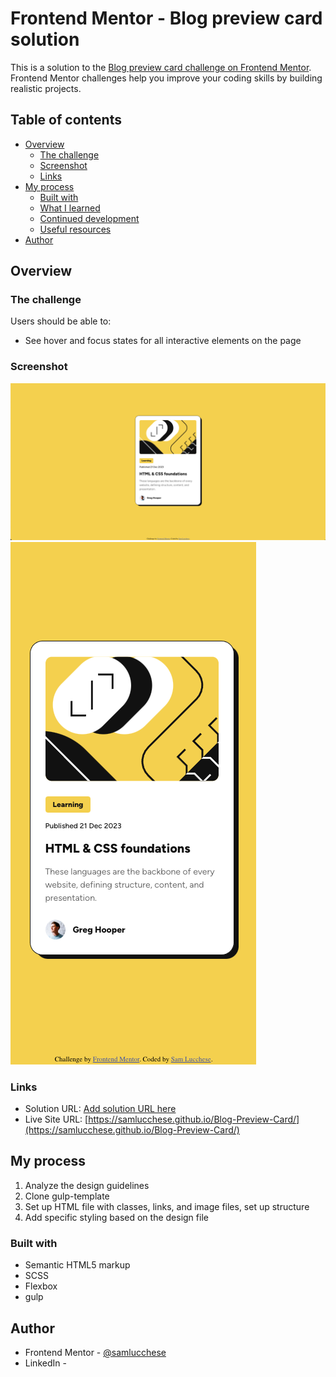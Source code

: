 # Frontend Mentor - Blog preview card solution

This is a solution to the [Blog preview card challenge on Frontend Mentor](https://www.frontendmentor.io/challenges/blog-preview-card-ckPaj01IcS). Frontend Mentor challenges help you improve your coding skills by building realistic projects. 

## Table of contents

- [Overview](#overview)
  - [The challenge](#the-challenge)
  - [Screenshot](#screenshot)
  - [Links](#links)
- [My process](#my-process)
  - [Built with](#built-with)
  - [What I learned](#what-i-learned)
  - [Continued development](#continued-development)
  - [Useful resources](#useful-resources)
- [Author](#author)


## Overview

### The challenge

Users should be able to:

- See hover and focus states for all interactive elements on the page

### Screenshot

![](./solution/desktop-solution.png)
![](./solution/mobile-solution.png)


### Links

- Solution URL: [Add solution URL here](https://your-solution-url.com)
- Live Site URL: [https://samlucchese.github.io/Blog-Preview-Card/](https://samlucchese.github.io/Blog-Preview-Card/)

## My process

1. Analyze the design guidelines
2. Clone gulp-template
4. Set up HTML file with classes, links, and image files, set up structure
5. Add specific styling based on the design file

### Built with

- Semantic HTML5 markup
- SCSS
- Flexbox
- gulp


## Author

- Frontend Mentor - [@samlucchese](https://www.frontendmentor.io/profile/samlucchese)
- LinkedIn - 


